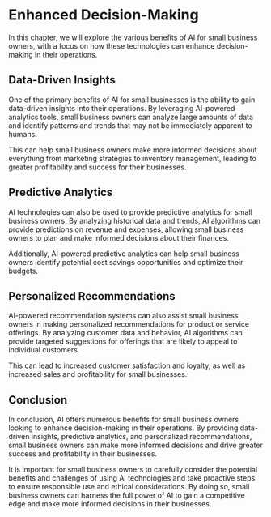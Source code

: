 Enhanced Decision-Making
=============================================================================

In this chapter, we will explore the various benefits of AI for small business owners, with a focus on how these technologies can enhance decision-making in their operations.

Data-Driven Insights
--------------------

One of the primary benefits of AI for small businesses is the ability to gain data-driven insights into their operations. By leveraging AI-powered analytics tools, small business owners can analyze large amounts of data and identify patterns and trends that may not be immediately apparent to humans.

This can help small business owners make more informed decisions about everything from marketing strategies to inventory management, leading to greater profitability and success for their businesses.

Predictive Analytics
--------------------

AI technologies can also be used to provide predictive analytics for small business owners. By analyzing historical data and trends, AI algorithms can provide predictions on revenue and expenses, allowing small business owners to plan and make informed decisions about their finances.

Additionally, AI-powered predictive analytics can help small business owners identify potential cost savings opportunities and optimize their budgets.

Personalized Recommendations
----------------------------

AI-powered recommendation systems can also assist small business owners in making personalized recommendations for product or service offerings. By analyzing customer data and behavior, AI algorithms can provide targeted suggestions for offerings that are likely to appeal to individual customers.

This can lead to increased customer satisfaction and loyalty, as well as increased sales and profitability for small businesses.

Conclusion
----------

In conclusion, AI offers numerous benefits for small business owners looking to enhance decision-making in their operations. By providing data-driven insights, predictive analytics, and personalized recommendations, small business owners can make more informed decisions and drive greater success and profitability in their businesses.

It is important for small business owners to carefully consider the potential benefits and challenges of using AI technologies and take proactive steps to ensure responsible use and ethical considerations. By doing so, small business owners can harness the full power of AI to gain a competitive edge and make more informed decisions in their businesses.
